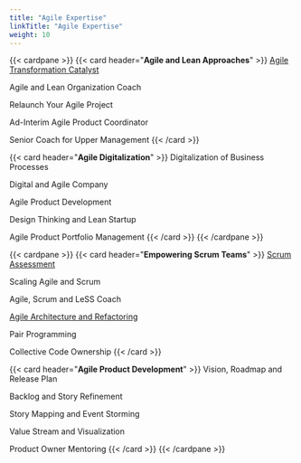 ```yaml
---
title: "Agile Expertise"
linkTitle: "Agile Expertise"
weight: 10
---
```


{{< cardpane >}}
{{< card header="**Agile and Lean Approaches**" >}}
[Agile Transformation Catalyst](../../blog/2016/what-is-an-agile-company)

Agile and Lean Organization Coach

Relaunch Your Agile Project

Ad-Interim Agile Product Coordinator

Senior Coach for Upper Management
{{< /card >}}

{{< card header="**Agile Digitalization**" >}}
Digitalization of Business Processes

Digital and Agile Company

Agile Product Development

Design Thinking and Lean Startup

Agile Product Portfolio Management
{{< /card >}}
{{< /cardpane >}}

{{< cardpane >}}
{{< card header="**Empowering Scrum Teams**" >}}
[Scrum Assessment](../../blog/2018/one-way-to-improve-your-scrum-approach)

Scaling Agile and Scrum

Agile, Scrum and LeSS Coach

[Agile Architecture and Refactoring](../../blog/2019/agile-architecture-principles)

Pair Programming

Collective Code Ownership
{{< /card >}}

{{< card header="**Agile Product Development**" >}}
Vision, Roadmap and Release Plan

Backlog and Story Refinement

Story Mapping and Event Storming

Value Stream and Visualization

Product Owner Mentoring
{{< /card >}}
{{< /cardpane >}}
